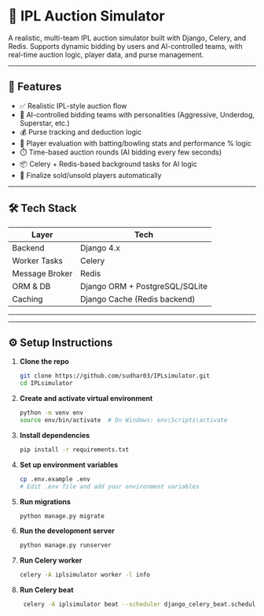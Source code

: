 # 🏏 IPL Auction Simulator

A realistic, multi-team IPL auction simulator built with Django, Celery, and Redis. Supports dynamic bidding by users and AI-controlled teams, with real-time auction logic, player data, and purse management.

---

## 🚀 Features

- ✅ Realistic IPL-style auction flow
- 🤖 AI-controlled bidding teams with personalities (Aggressive, Underdog, Superstar, etc.)
- 💰 Purse tracking and deduction logic
- 🧠 Player evaluation with batting/bowling stats and performance % logic
- ⏱️ Time-based auction rounds (AI bidding every few seconds)
- 📦 Celery + Redis-based background tasks for AI logic
- 🧾 Finalize sold/unsold players automatically

---

## 🛠️ Tech Stack

| Layer         | Tech                             |
|---------------|----------------------------------|
| Backend       | Django 4.x                       |
| Worker Tasks  | Celery                           |
| Message Broker| Redis                            |
| ORM & DB      | Django ORM + PostgreSQL/SQLite   |
| Caching       | Django Cache (Redis backend)     |

---


---

## ⚙️ Setup Instructions

1. **Clone the repo**
   ```bash
   git clone https://github.com/sudhar03/IPLsimulator.git
   cd IPLsimulator

2. **Create and activate virtual environment**
   ```bash
   python -m venv env
   source env/bin/activate  # On Windows: env\Scripts\activate

3. **Install dependencies**
   ```bash
   pip install -r requirements.txt

4. **Set up environment variables**
   ```bash
   cp .env.example .env
   # Edit .env file and add your environment variables

5. **Run migrations**
   ```bash
   python manage.py migrate

6. **Run the development server**
   ```bash
   python manage.py runserver

7. **Run Celery worker**
   ```bash
   celery -A iplsimulator worker -l info

8. **Run Celery beat**
   ```bash
    celery -A iplsimulator beat --scheduler django_celery_beat.schedulers:DatabaseScheduler --loglevel=info